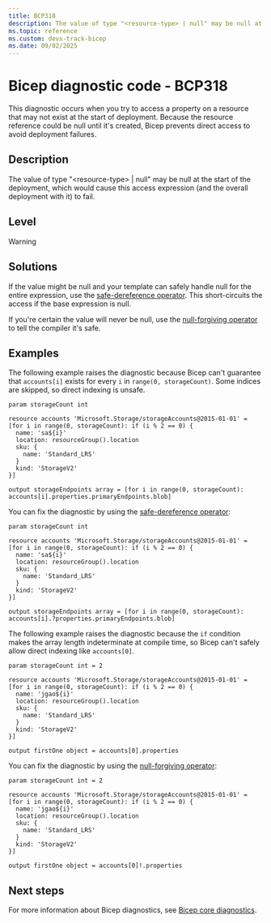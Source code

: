 ```yaml
---
title: BCP318
description: The value of type "<resource-type> | null" may be null at the start of the deployment, which would cause this access expression (and the overall deployment with it) to fail.
ms.topic: reference
ms.custom: devx-track-bicep
ms.date: 09/02/2025
---
```


# Bicep diagnostic code - BCP318

This diagnostic occurs when you try to access a property on a resource that may not exist at the start of deployment. Because the resource reference could be null until it's created, Bicep prevents direct access to avoid deployment failures.

## Description

The value of type "\<resource-type> | null" may be null at the start of the deployment, which would cause this access expression (and the overall deployment with it) to fail.

## Level

Warning

## Solutions

If the value might be null and your template can safely handle null for the entire expression, use the [safe-dereference operator](../operator-safe-dereference.md#bicep-safe-dereference-operator). This short-circuits the access if the base expression is null.

If you're certain the value will never be null, use the [null-forgiving operator](../operator-null-forgiving.md) to tell the compiler it's safe.

## Examples

The following example raises the diagnostic because Bicep can't guarantee that `accounts[i]` exists for every `i` in `range(0, storageCount)`. Some indices are skipped, so direct indexing is unsafe.

```bicep
param storageCount int

resource accounts 'Microsoft.Storage/storageAccounts@2015-01-01' = [for i in range(0, storageCount): if (i % 2 == 0) {
  name: 'sa${i}'
  location: resourceGroup().location
  sku: {
    name: 'Standard_LRS'
  }
  kind: 'StorageV2'
}]

output storageEndpoints array = [for i in range(0, storageCount): accounts[i].properties.primaryEndpoints.blob]
```

You can fix the diagnostic by using the [safe-dereference operator](../operator-safe-dereference.md#bicep-safe-dereference-operator):

```bicep
param storageCount int

resource accounts 'Microsoft.Storage/storageAccounts@2015-01-01' = [for i in range(0, storageCount): if (i % 2 == 0) {
  name: 'sa${i}'
  location: resourceGroup().location
  sku: {
    name: 'Standard_LRS'
  }
  kind: 'StorageV2'
}]

output storageEndpoints array = [for i in range(0, storageCount): accounts[i].?properties.primaryEndpoints.blob]
```

The following example raises the diagnostic because the `if` condition makes the array length indeterminate at compile time, so Bicep can't safely allow direct indexing like `accounts[0]`.

```bicep
param storageCount int = 2

resource accounts 'Microsoft.Storage/storageAccounts@2015-01-01' = [for i in range(0, storageCount): if (i % 2 == 0) {
  name: 'jgao${i}'
  location: resourceGroup().location
  sku: {
    name: 'Standard_LRS'
  }
  kind: 'StorageV2'
}]

output firstOne object = accounts[0].properties
```

You can fix the diagnostic by using the [null-forgiving operator](../operator-null-forgiving.md):

```bicep
param storageCount int = 2

resource accounts 'Microsoft.Storage/storageAccounts@2015-01-01' = [for i in range(0, storageCount): if (i % 2 == 0) {
  name: 'jgao${i}'
  location: resourceGroup().location
  sku: {
    name: 'Standard_LRS'
  }
  kind: 'StorageV2'
}]

output firstOne object = accounts[0]!.properties
```

## Next steps

For more information about Bicep diagnostics, see [Bicep core diagnostics](../bicep-core-diagnostics.md).
